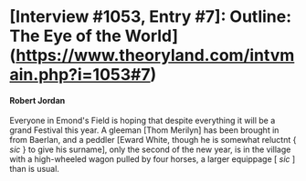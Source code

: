 # [Interview #1053, Entry #7]: Outline: The Eye of the World](https://www.theoryland.com/intvmain.php?i=1053#7)

#### Robert Jordan

Everyone in Emond's Field is hoping that despite everything it will be a grand Festival this year. A gleeman [Thom Merilyn] has been brought in from Baerlan, and a peddler [Eward White, though he is somewhat reluctnt {
*sic*
} to give his surname], only the second of the new year, is in the village with a high-wheeled wagon pulled by four horses, a larger equippage [
*sic*
] than is usual.

